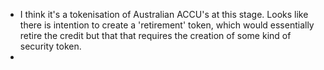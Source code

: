 - I think it's a tokenisation of Australian ACCU's at this stage. Looks like there is intention to create a 'retirement' token, which would essentially retire the credit but that that requires the creation of some kind of security token.
-